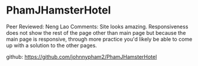 # PhamJHamsterHotel
Peer Reviewed: Neng Lao
Comments: Site looks amazing. Responsiveness does not show the rest of the page other than main page but because the main page is responsive, through more practice you'd likely be able to come up with a solution to the other pages.




github: https://github.com/johnnypham2/PhamJHamsterHotel
